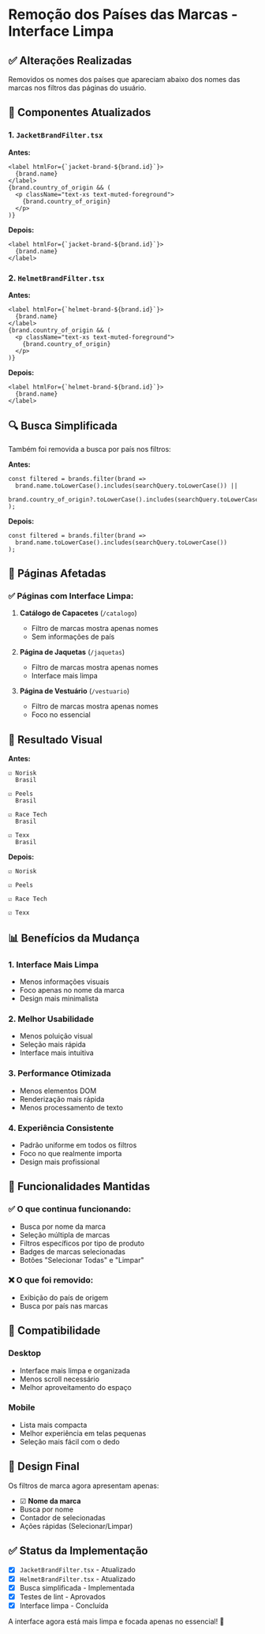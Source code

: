 # Remoção dos Países das Marcas - Interface Limpa

## ✅ Alterações Realizadas

Removidos os nomes dos países que apareciam abaixo dos nomes das marcas nos filtros das páginas do usuário.

## 🔧 Componentes Atualizados

### 1. `JacketBrandFilter.tsx`
**Antes:**
```tsx
<label htmlFor={`jacket-brand-${brand.id}`}>
  {brand.name}
</label>
{brand.country_of_origin && (
  <p className="text-xs text-muted-foreground">
    {brand.country_of_origin}
  </p>
)}
```

**Depois:**
```tsx
<label htmlFor={`jacket-brand-${brand.id}`}>
  {brand.name}
</label>
```

### 2. `HelmetBrandFilter.tsx`
**Antes:**
```tsx
<label htmlFor={`helmet-brand-${brand.id}`}>
  {brand.name}
</label>
{brand.country_of_origin && (
  <p className="text-xs text-muted-foreground">
    {brand.country_of_origin}
  </p>
)}
```

**Depois:**
```tsx
<label htmlFor={`helmet-brand-${brand.id}`}>
  {brand.name}
</label>
```

## 🔍 Busca Simplificada

Também foi removida a busca por país nos filtros:

**Antes:**
```tsx
const filtered = brands.filter(brand =>
  brand.name.toLowerCase().includes(searchQuery.toLowerCase()) ||
  brand.country_of_origin?.toLowerCase().includes(searchQuery.toLowerCase())
);
```

**Depois:**
```tsx
const filtered = brands.filter(brand =>
  brand.name.toLowerCase().includes(searchQuery.toLowerCase())
);
```

## 📄 Páginas Afetadas

### ✅ Páginas com Interface Limpa:
1. **Catálogo de Capacetes** (`/catalogo`)
   - Filtro de marcas mostra apenas nomes
   - Sem informações de país

2. **Página de Jaquetas** (`/jaquetas`)
   - Filtro de marcas mostra apenas nomes
   - Interface mais limpa

3. **Página de Vestuário** (`/vestuario`)
   - Filtro de marcas mostra apenas nomes
   - Foco no essencial

## 🎯 Resultado Visual

**Antes:**
```
☑ Norisk
  Brasil

☑ Peels  
  Brasil

☑ Race Tech
  Brasil

☑ Texx
  Brasil
```

**Depois:**
```
☑ Norisk

☑ Peels  

☑ Race Tech

☑ Texx
```

## 📊 Benefícios da Mudança

### 1. **Interface Mais Limpa**
- Menos informações visuais
- Foco apenas no nome da marca
- Design mais minimalista

### 2. **Melhor Usabilidade**
- Menos poluição visual
- Seleção mais rápida
- Interface mais intuitiva

### 3. **Performance Otimizada**
- Menos elementos DOM
- Renderização mais rápida
- Menos processamento de texto

### 4. **Experiência Consistente**
- Padrão uniforme em todos os filtros
- Foco no que realmente importa
- Design mais profissional

## 🔄 Funcionalidades Mantidas

### ✅ O que continua funcionando:
- Busca por nome da marca
- Seleção múltipla de marcas
- Filtros específicos por tipo de produto
- Badges de marcas selecionadas
- Botões "Selecionar Todas" e "Limpar"

### ❌ O que foi removido:
- Exibição do país de origem
- Busca por país nas marcas

## 📱 Compatibilidade

### Desktop
- Interface mais limpa e organizada
- Menos scroll necessário
- Melhor aproveitamento do espaço

### Mobile
- Lista mais compacta
- Melhor experiência em telas pequenas
- Seleção mais fácil com o dedo

## 🎨 Design Final

Os filtros de marca agora apresentam apenas:
- ☑ **Nome da marca**
- Busca por nome
- Contador de selecionadas
- Ações rápidas (Selecionar/Limpar)

## ✅ Status da Implementação

- [x] `JacketBrandFilter.tsx` - Atualizado
- [x] `HelmetBrandFilter.tsx` - Atualizado  
- [x] Busca simplificada - Implementada
- [x] Testes de lint - Aprovados
- [x] Interface limpa - Concluída

A interface agora está mais limpa e focada apenas no essencial! 🎯




